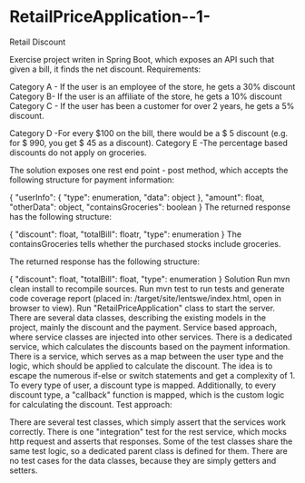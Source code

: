 # RetailPriceApplication--1-
 Retail Discount


Exercise project writen in Spring Boot, which exposes an API such that given a bill, it finds the net discount.
Requirements:

Category A - If the user is an employee of the store, he gets a 30% discount
Category B- If the user is an affiliate of the store, he gets a 10% discount
Category C - If the user has been a customer for over 2 years, he gets a 5% discount.


Category D -For every $100 on the bill, there would be a $ 5 discount (e.g. for $ 990, you get $ 45 as a discount).
Category E -The percentage based discounts do not apply on groceries.

The solution exposes one rest end point - post method, which accepts the following structure for payment information:

{
	"userInfo": {
		"type": enumeration,
		"data": object
	},
	"amount": float,
	"otherData": object,
	"containsGroceries": boolean
}
The returned response has the following structure:

{
    "discount": float,
    "totalBill": floatr,
    "type": enumeration
}
The containsGroceries tells whether the purchased stocks include groceries.

The returned response has the following structure:

{
    "discount": float,
    "totalBill": float,
    "type": enumeration
}
Solution
Run mvn clean install to recompile sources. Run mvn test to run tests and generate code coverage report (placed in: /target/site/lentswe/index.html, open in browser to view). Run "RetailPriceApplication" class to start the server.
There are several data classes, describing the existing models in the project, mainly the discount and the payment.
Service based approach, where service classes are injected into other services.
There is a dedicated service, which calculates the discounts based on the payment information.
There is a service, which serves as a map between the user type and the logic, which should be applied to calculate the discount. The idea is to escape the numerous if-else or switch statements and get a complexity of 1. To every type of user, a discount type is mapped. Additionally, to every discount type, a "callback" function is mapped, which is the custom logic for calculating the discount.
Test approach:

There are several test classes, which simply assert that the services work correctly. There is one "integration" test for the rest service, which mocks http request and asserts that responses. Some of the test classes share the same test logic, so a dedicated parent class is defined for them. There are no test cases for the data classes, because they are simply getters and setters.
